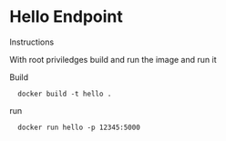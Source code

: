 # Hello Endpoint

Instructions

With root priviledges build and run
the image and run it

Build
```
  docker build -t hello . 
```

run
```
  docker run hello -p 12345:5000
```